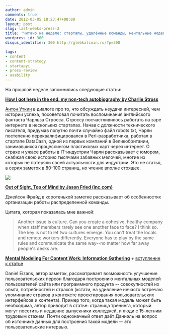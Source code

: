 ```yaml
---
author: admin
comments: true
date: 2012-03-05 18:23:47+00:00
layout: post
slug: last-weeks-press-2
title: 'Читано на неделе: стартапы, удалённые команды, ментальные модели'
wordpress_id: 300
disqus_identifier: 300 http://glebkalinin.ru/?p=300

tags:
- content
- content-strategy
- startapyi
- press-review
- usability
---
```


На прошлой неделе запомнились следующие статьи:

**[How I got here in the end: my non-tech autobiography by Charlie Stross](http://www.antipope.org/charlie/blog-static/2009/07/how-i-got-here-in-the-end-my-n.html)**

[Антон Уткин](http://aienn.com/) в диалоге про то, что обсуждать неудачи интересней, чем истории успеха, посоветовал почитать воспоминания английского фантаста Чарльза Стросса. Строссу посчастливилось работать на заре интернета в нескольких стартапах. Начав с должности технического писателя, придумав попутно почти случайно файл robots.txt, Чарли постепенно переквалифицировался в Perl-разработчика, работал в стартапе DataCash, одной из первых компаний в Великобритании, занимавшихся процессингом пластиковых карт через интернет. О страхе и ужасе работы в IT-индустрии Чарли рассказывает с юмором, снабжая свою историю тысячами забавных мелочей, многие из которых не потеряли своей актуальности для индустрии. Это не статья, а серия заметок в 80-100 страниц, но чтение вполне стоящее.

![](http://glebkalinin.ru/featured/2012/03/GR-38-across-the-map-pan_14238-500x234.jpg)

**[Out of Sight, Top of Mind by Jason Fried (inc.com)](http://www.inc.com/magazine/201203/jason-fried/out-of-sight-top-of-mind.html)**

Джейсон Фрайд в коротенькой заметке рассказывает об особенностях организации работы распределенной команды.

Цитата, которая показалась мне важной: 



> Another issue is culture. Can you create a cohesive, healthy company when staff members rarely see one another face to face? I think so. The key is not to let two cultures emerge. You can't treat the locals and remote workers differently. Everyone has to play by the same rules and communicate the same way--no matter how far away people's desks are.



**[Mental Modeling For Content Work: Information Gathering](http://danieleizans.com/2012/01/mental-modeling-for-content-work-information-gathering/)** + [вступление к статье](http://danieleizans.com/2011/11/mental-modeling-for-content-work-an-introduction/)

Daniel Eizans, автор заметок, рассматривает возможность улучшение пользовательских персон благодаря построению ментальных моделей пользователей сайта или программного продукта -- совокупностей их опыта, потребностей и страхов (кстати, на удивление нечасто встречаю упоминание страхов в контексте проектирования пользовательских интерфейсов и контента). Пример того, когда такая модель может быть необходима, автор приводит в статье: страница тренинга, который могут посетить и недавние выпускники колледжей, и люди с 15-летним трудовым стажем. Почти однозначный ответ даёт Даниэль на вопрос об источнике данных для построения такой модели -- это пользовательские интервью.

